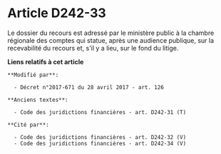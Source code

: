 # Article D242-33

Le dossier du recours est adressé par le ministère public à la chambre régionale des comptes qui statue, après une audience
publique, sur la recevabilité du recours et, s'il y a lieu, sur le fond du litige.

**Liens relatifs à cet article**

	**Modifié par**:

	  - Décret n°2017-671 du 28 avril 2017 - art. 126

	**Anciens textes**:

	  - Code des juridictions financières - art. D242-31 (T)

	**Cité par**:

	  - Code des juridictions financières - art. D242-32 (V)
	  - Code des juridictions financières - art. D242-34 (V)
